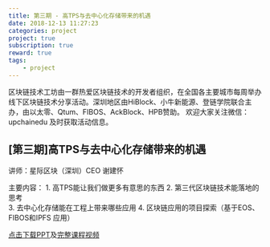 ```yaml
---
title: 第三期 - 高TPS与去中心化存储带来的机遇 
date: 2018-12-13 11:27:23
categories: project
project: true
subscription: true
reward: true
tags:
    - project
---
```


区块链技术工坊由一群热爱区块链技术的开发者组织，在全国各主要城市每周举办线下区块链技术分享活动。深圳地区由HiBlock、小牛新能源、登链学院联合主办，由以太零、Qtum、FIBOS、AckBlock、HPB赞助。
欢迎大家关注微信：upchainedu 及时获取活动信息。
<!-- more -->

## [第三期]高TPS与去中心化存储带来的机遇

讲师：星际区块（深圳）CEO 谢建怀

主要内容：
    1. 高TPS能让我们做更多有意思的东西
    2. 第三代区块链技术能落地的思考   
    3. 去中心化存储能在工程上带来哪些应用
    4. 区块链应用的项目探索（基于EOS、FIBOS和IPFS 应用）

[点击下载PPT](https://wiki.learnblockchain.cn/pdf/meeting_3.pdf)及[完整课程视频](https://m.qlchat.com/live/channel/channelPage/2000002746846802.htm)
